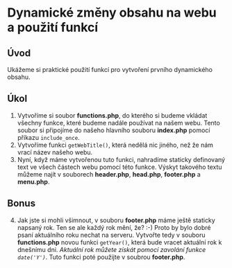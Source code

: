 Dynamické změny obsahu na webu a použití funkcí
===============================================

## Úvod
Ukážeme si praktické použití funkcí pro vytvoření prvního dynamického obsahu.

## Úkol
1. Vytvoříme si soubor **functions.php**,
do kterého si budeme vkládat všechny funkce,
které budeme nadále používat na našem webu.
Tento soubor si připojíme do našeho hlavního souboru **index.php** pomocí příkazu `include_once`.
2. Vytvoříme funkci `getWebTitle()`,
která nedělá nic jiného,
než že nám vrací název našeho webu.
3. Nyní,
když máme vytvořenou tuto funkci,
nahradíme staticky definovaný text ve všech částech webu pomocí této funkce.
Výskyt takového textu můžeme najít v souborech **header.php**,  **head.php**, **footer.php** a **menu.php**.

## Bonus
4. Jak jste si mohli všimnout,
v souboru **footer.php** máme ještě staticky napsaný rok.
Ten se ale každý rok mění, že? :-)
Proto by bylo dobré psaní aktuálního roku nechat na serveru.
Vytvořte tedy v souboru **functions.php** novou funkci `getYear()`,
která bude vracet aktuální rok k dnešnímu dni.
_Aktuální rok můžete získát pomocí zavolání funkce `date('Y')`_.
Tuto funkci poté použijte v soubrou **footer.php**.
